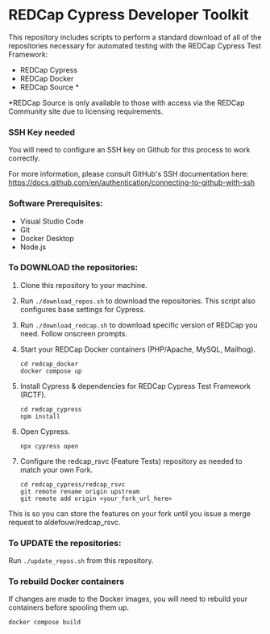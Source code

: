 # REDCap Cypress Developer Toolkit

This repository includes scripts to perform a standard download of all of the repositories necessary for automated testing with the REDCap Cypress Test Framework: 
- REDCap Cypress
- REDCap Docker
- REDCap Source *

*REDCap Source is only available to those with access via the REDCap Community site due to licensing requirements.

### SSH Key needed

You will need to configure an SSH key on Github for this process to work correctly.  

For more information, please consult GitHub's SSH documentation here: https://docs.github.com/en/authentication/connecting-to-github-with-ssh

### Software Prerequisites:
- Visual Studio Code
- Git
- Docker Desktop
- Node.js

### To DOWNLOAD the repositories:

1. Clone this repository to your machine.

2. Run `./download_repos.sh` to download the repositories.  This script also configures base settings for Cypress.

3. Run `./download_redcap.sh` to download specific version of REDCap you need.  Follow onscreen prompts.   

4. Start your REDCap Docker containers (PHP/Apache, MySQL, Mailhog).  

    ```
    cd redcap_docker
    docker compose up
    ```

5. Install Cypress & dependencies for REDCap Cypress Test Framework (RCTF).

    ```
    cd redcap_cypress
    npm install
    ```

6. Open Cypress.

   ```
   npx cypress open
   ```

7. Configure the redcap_rsvc (Feature Tests) repository as needed to match your own Fork.

    ```
    cd redcap_cypress/redcap_rsvc
    git remote rename origin upstream
    git remote add origin <your_fork_url_here>
    ```

This is so you can store the features on your fork until you issue a merge request to aldefouw/redcap_rsvc.

### To UPDATE the repositories:

Run `./update_repos.sh` from this repository.


### To rebuild Docker containers

If changes are made to the Docker images, you will need to rebuild your containers before spooling them up.

```
docker compose build

```
